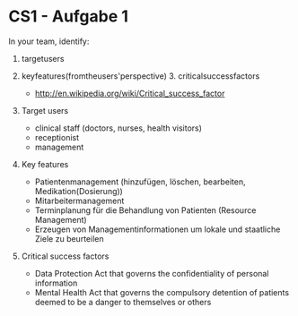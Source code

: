 # CS1 - Aufgabe 1
In your team, identify:
1. targetusers
2. keyfeatures(fromtheusers'perspective) 3. criticalsuccessfactors
    * http://en.wikipedia.org/wiki/Critical_success_factor

1. Target users
    * clinical staff (doctors, nurses, health visitors) 
    * receptionist
    * management

2. Key features
    * Patientenmanagement (hinzufügen, löschen, bearbeiten, Medikation(Dosierung)) 
    * Mitarbeitermanagement
    * Terminplanung für die Behandlung von Patienten (Resource Management)
    * Erzeugen von Managementinformationen um lokale und staatliche Ziele zu beurteilen

3. Critical success factors
    * Data Protection Act that governs the confidentiality of personal information 
    * Mental Health Act that governs the compulsory detention of patients deemed to be a danger to themselves or others 